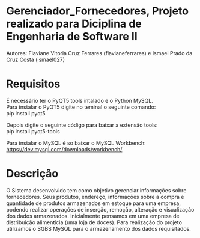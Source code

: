 # Gerenciador_Fornecedores, Projeto realizado para Diciplina de Engenharia de Software II

Autores: Flaviane Vitoria Cruz Ferrares (flavianeferrares) e Ismael Prado da Cruz Costa (ismael027)

# Requisitos
É necessário ter o PyQT5 tools intalado e o Python MySQL.\
Para instalar o PyQT5 digite no teminal o seguinte comando:\
pip install pyqt5

Depois digite o seguinte código para baixar a extensão tools:\
pip install pyqt5-tools

Para instalar o MySQL é so baixar o MySQL Workbench:\
https://dev.mysql.com/downloads/workbench/

# Descrição
O Sistema desenvolvido tem como objetivo gerenciar informações sobre fornecedores. Seus produtos, endereço, informações sobre a compra e quantidade de produtos armazenados em estoque para uma empresa, podendo realizar operações de inserção, remoção, alteração e visualização dos dados armazenados.
Inicialmente pensamos em uma empresa de distribuição alimentícia (uma loja de doces).
Para realização do projeto utilizamos o SGBS MySQL para o armazenamento dos dados requisitados.
